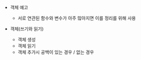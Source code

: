* 객체 예고
    * 서로 연관된 함수와 변수가 아주 많아지면 이를 정리를 위해 사용

* 객체(쓰기와 읽기)
    * 객체 생성
    * 객체 읽기
    * 객체 추가시 공백이 있는 경우 / 없는 경우